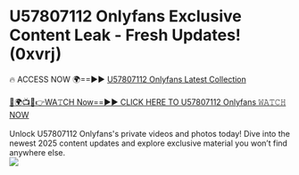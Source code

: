 # U57807112 Onlyfans Exclusive Content Leak - Fresh Updates! (0xvrj)

🔥 ACCESS NOW 🌍==►► <a href="https://tinyurl.com/kvy9nzfs" rel="nofollow">U57807112 Onlyfans Latest Collection</a>
<br><br>
[🔴🌍📺📱👉WA𝚃CH Now==►► CLICK HERE TO U57807112 Onlyfans 𝚆𝙰𝚃𝙲𝙷 NOW](https://tinyurl.com/kvy9nzfs)
<br><br>
Unlock U57807112 Onlyfans's private videos and photos today! Dive into the newest 2025 content updates and explore exclusive material you won’t find anywhere else.
<br>
<a href="https://tinyurl.com/kvy9nzfs" rel="nofollow" data-target="animated-image.originalLink"><img src="https://camo.githubusercontent.com/8a4f000d20f83aca3bf7ec5f350d767afa0574a8a352519fd8cfa583a6f93a33/68747470733a2f2f692e696d6775722e636f6d2f644a486b345a712e676966" data-canonical-src="https://i.imgur.com/dJHk4Zq.gif" style="max-width: 100%; display: inline-block;" data-target="animated-image.originalImage"></a>
<br>
